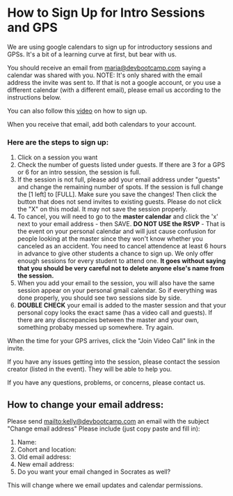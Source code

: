 # How to Sign Up for Intro Sessions and GPS

We are using google calendars to sign up for introductory sessions and GPSs. It's a bit of a learning curve 
at first, but bear with us. 

You should receive an email from maria@devbootcamp.com saying a calendar was shared with you. NOTE: It's only
shared with the email address the invite was sent to. If that is not a google account, or you use a different
calendar (with a different email), please email us according to the instructions below. 

You can also follow this [video](http://vimeo.com/92005818) on how to sign up. 

When you receive that email, add both calendars to your account. 

### Here are the steps to sign up:
1. Click on a session you want
2. Check the number of guests listed under guests. If there are 3 for a GPS or 6 for an intro session, the session is full. 
3. If the session is not full, please add your email address under "guests" and change the remaining number of spots.
If the session is full change the [1 left] to [FULL]. Make sure you save the changes! Then click the button that does not send invites to existing guests. Please do not click the "X" on this modal. It may not save the session properly.
4. To cancel, you will need to go to the **master calendar** and click the 'x' next to your email address - then SAVE. 
**DO NOT USE the RSVP** - That is the event on your personal calendar and will just cause confusion for people looking 
at the master since they won't know whether you canceled as an accident.  You need to cancel attendence at least 6 hours in advance to
give other students a chance to sign up. We only offer enough sessions for every student to attend one. 
**It goes without saying that you should be very careful not to delete anyone else's name from the session.**
5. When you add your email to the session, you will also have the same session appear on your personal 
gmail calendar. So if everything was done properly, you should see two sessions side by side.
6. **DOUBLE CHECK** your email is added to the master session and that your personal copy looks the exact same (has a video call and guests). If there are any discrepancies between the master and your own, something probaby messed up somewhere. Try again. 

When the time for your GPS arrives, click the "Join Video Call" link in the invite. 

If you have any issues getting into the session, please contact the session creator (listed in the event). They will be able to help you.

If you have any questions, problems, or concerns, please contact us.

## How to change your email address:
Please send <mailto:kelly@devbootcamp.com> an email with the subject "Change email address"
Please include (just copy paste and fill in):

1. Name:
2. Cohort and location:
3. Old email address:
4. New email address:
5. Do you want your email changed in Socrates as well? 

This will change where we email updates and calendar permissions. 
